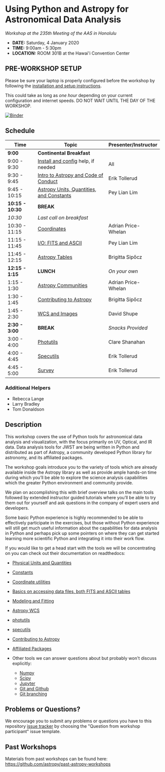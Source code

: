 Using Python and Astropy for Astronomical Data Analysis
=======================================================
*Workshop at the 235th Meeting of the AAS in Honolulu*

* **DATE:** Saturday, 4 January 2020
* **TIME:** 9:00am - 5:30pm
* **LOCATION:** ROOM 301B at the Hawai'i Convention Center

## PRE-WORKSHOP SETUP
Please be sure your laptop is properly configured before the workshop by following the
[installation and setup instructions](00-Install_and_Setup).

This could take as long as *one hour* depending on your current configuration and internet speeds.
DO NOT WAIT UNTIL THE DAY OF THE WORKSHOP.

[![Binder](https://mybinder.org/badge_logo.svg)](https://mybinder.org/v2/gh/astropy/astropy-workshop/master)

## Schedule
| Time              | Topic    | Presenter/Instructor |
|-------------------|----------|-----------|
|**9:00** | **Continental Breakfast** | |
|9:00 - 9:30    | [Install and config](00-Install_and_Setup) help, if needed  | All |
|9:30 - 9:45 | [Intro to Astropy and Code of Conduct](01-IntroCoC) | Erik Tollerud |
|9:45 - 10:15  | [Astropy Units, Quantities, and Constants](03-UnitsQuantities) | Pey Lian Lim |
|**10:15 - 10:30**  |  **BREAK** |  |
|*10:30* | *Last call on breakfast* | |
|10:30 - 11:15 | [Coordinates](04-Coordinates) | Adrian Price-Whelan |
|11:15 - 11:45 | [I/O: FITS and ASCII](05-FITS) | Pey Lian Lim |
|11:45 - 12:15 | [Astropy Tables](06-Tables)| Brigitta Sipőcz |
|**12:15 - 1:15**| **LUNCH** | *On your own* |
|1:15 - 1:30 | [Astropy Communities](10-WrapUp) | Adrian Price-Whelan |
|1:30 - 1:45 | [Contributing to Astropy](10-WrapUp) | Brigitta Sipőcz |
|1:45 - 2:30 | [WCS and Images](08-WCS) | David Shupe |
**2:30 - 3:00** | **BREAK** | *Snacks Provided* |
|3:00 - 4:00 | [Photutils](09-Photutils) | Clare Shanahan |
|4:00 - 4:45 | [Specutils](09b-Specutils) | Erik Tollerud |
|4:45 - 5:00 | [Survey](10-WrapUp) | Erik Tollerud |

### Additional Helpers

* Rebecca Lange
* Larry Bradley
* Tom Donaldson

## Description
This workshop covers the use of Python tools for astronomical data analysis and visualization, with the focus primarily
on UV, Optical, and IR data. Data analysis tools for JWST are being written in Python and distributed as part of Astropy,
a community developed Python library for astronomy,  and its affiliated packages.

The workshop goals introduce you to the variety of tools which are already available inside the Astropy library as
well as provide ample hands-on time during which you’ll be able to explore the science analysis capabilities which the
greater Python environment and community provide.

We plan on accomplishing this with brief overview talks on the main tools followed by extended instructor guided tutorials
where you’ll be able to try them out for yourself and ask questions in the company of expert users and developers.

Some basic Python experience is highly recommended to be able to effectively participate in the exercises,
but those without Python experience will still get much useful information about the capabilities for data analysis in
Python and perhaps pick up some pointers on where they can get started learning more scientific Python and integrating
it into their work flow.

If you would like to get a head start with the tools we will be concentrating on you can check out their documentation on readthedocs:

* [Physical Units and Quantities](https://docs.astropy.org/en/stable/units/index.html)
* [Constants](https://docs.astropy.org/en/stable/constants/index.html)
* [Coordinate utilities](https://docs.astropy.org/en/stable/coordinates/index.html)
* [Basics on accessing data files, both FITS and ASCII tables](https://docs.astropy.org/en/stable/io/unified.html)
* [Modeling and Fitting](https://docs.astropy.org/en/stable/modeling/index.html)
* [Astropy WCS](https://docs.astropy.org/en/stable/wcs/index.html)
* [photutils](https://photutils.readthedocs.io/)
* [specutils](https://specutils.readthedocs.io/)
* [Contributing to Astropy](https://docs.astropy.org/en/stable/development/workflow/development_workflow.html)
* [Affiliated Packages](https://www.astropy.org/affiliated/)

* Other tools we can answer questions about but probably won't discuss explicitly:
  * [Numpy](https://numpy.org/)
  * [Scipy](https://www.scipy.org/)
  * [Jupyter](https://jupyter.org/)
  * [Git and Github](https://guides.github.com/activities/hello-world/)
  * [Git branching](https://learngitbranching.js.org/)

## Problems or Questions?

We encourage you to submit any problems or questions you have to this
repository [issue tracker](https://github.com/astropy/astropy-workshop/issues)
by choosing the "Question from workshop participant" issue template.

## Past Workshops

Materials from past workshops can be found here:
https://github.com/astropy/past-astropy-workshops
